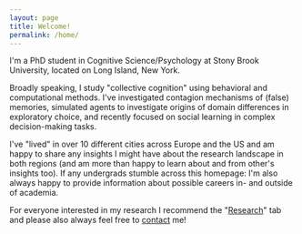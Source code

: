 ```yaml
---
layout: page
title: Welcome!
permalink: /home/
---
```



I'm a PhD student in Cognitive Science/Psychology at Stony Brook University, located on Long Island, New York. 

Broadly speaking, I study "collective cognition" using behavioral and computational methods. I've investigated contagion mechanisms of (false) memories, simulated agents to investigate origins of domain differences in exploratory choice, and recently focused on social learning in complex decision-making tasks. 

I've "lived" in over 10 different cities across Europe and the US and am happy to share any insights I might have about the research landscape in both regions (and am more than happy to learn about and from other's insights too). If any undergrads stumble across this homepage: I'm also always happy to provide information about possible careers in- and outside of academia. 

For everyone interested in my research I recommend the "[Research](https://alex-andra-o.github.io/research/)" tab and please also always feel free to [contact](mailto:alexandra.ortmann@stonybrook.edu) me!

